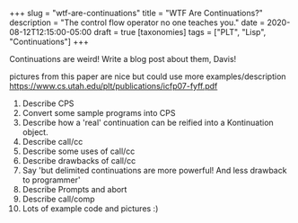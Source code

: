 +++
slug = "wtf-are-continuations"
title = "WTF Are Continuations?"
description = "The control flow operator no one teaches you."
date = 2020-08-12T12:15:00-05:00
draft = true
[taxonomies]
tags = ["PLT", "Lisp", "Continuations"]
+++


Continuations are weird! Write a blog post about them, Davis!

pictures from this paper are nice but could use more examples/description
https://www.cs.utah.edu/plt/publications/icfp07-fyff.pdf


1. Describe CPS
2. Convert some sample programs into CPS
3. Describe how a 'real' continuation can be reified into a Kontinuation object.
4. Describe call/cc
5. Describe some uses of call/cc
6. Describe drawbacks of call/cc
7. Say 'but delimited continuations are more powerful! And less drawback to programmer'
8. Describe Prompts and abort
9. Describe call/comp
10. Lots of example code and pictures :)
